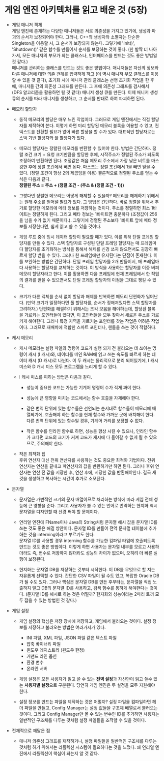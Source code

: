 # 게임 엔진 아키텍처를 읽고 배운 것 (5장)

- 게임 매니저 객체  
게임 엔진에 존재하는 다양한 매니저들은 서로 의존성을 가지고 있기에, 생성과 파괴의 순서가 보장되어야 한다. 그러나, C++의 생성자와 소멸자는 단순한 Singleton을 이용할 시, 그 순서가 보장되지 않는다. 그렇기에 'Init()', 'Shutdown()' 같은 함수를 만들어서 순서를 보장하는 것이 좋다. (한 발짝 더 나아가서, 모든 매니저의 부모가 되는 클래스나, 인터페이스를 만드는 것도 좋은 방법일 것 같다.)  
매니저를 관리하는 클래스를 만드는 것도 좋은 방법이다. 매니저들은 자신의 정보와 다른 매니저에 대한 의존 관계를 입력하게 하고 (이 역시 매니저 부모 클래스를 이용할 수 있을 것 같다), 초기화 시에 매니저 관리 클래스는 선행 초기화 작업을 한 후에, 매니저들 간의 의존성 그래프를 만든다. 그 후에 의존성 그래프를 검사해서 (DFS 알고리즘을 활용하면 될 것 같다) 매니저 생성 큐를 만든다. 이제 매니저 생성 큐의 순서를 따라 매니저를 생성하고, 그 순서를 반대로 하여 파괴하면 된다.

- 메모리 할당자
  - 동적 메모리의 할당은 매우 느린 작업이다. 그러므로 게임 엔진에서는 직접 할당자를 제작하여 쓴다. 이렇게 하면 미리 할당된 메모리 블록을 이용할 수 있고, 컨텍스트를 전환할 필요가 없어 빠른 할당을 할 수가 있다. 대표적인 할당자로는 스택 기반 할당자와 풀 할당자가 있다.  

  - 메모리 할당자는 정렬된 메모리를 반환할 수 있어야 한다. 방법은 간단하다. 정렬 조건 크기 + 요청 크기만큼을 할당한 후에, 시작주소가 정렬된 주소가 되도록 조정하여 반환하면 된다. 조정값은 처음 메모리 주소에서 가장 낮은 비트를 마스킹한 후에 정렬 조건에서 빼면 된다. 마스크는 정렬 조건에서 1을 빼면 얻을 수 있다. (정렬 조건이 항상 2의 제곱임을 이용) 결론적으로 정렬된 주소를 얻는 수식은 다음과 같다.  
  **정렬된 주소 = 주소 + (정렬 조건 - (주소 & (정렬 조건 - 1)))**

  - 그렇다면 정렬한 메모리는 어떻게 해제할 수 있을까? 메모리를 해제하기 위해서는 원래 주소를 얻어낼 필요가 있다. 그 방법은 간단하다. 바로 정렬을 위해서 추가로 할당한 메모리에 메타 정보를 저장하는 것이다. 주소를 정렬하면 최소 1바이트는 정렬하게 된다. 그리고 메타 정보는 1바이트면 충분하다 (조정값이 256을 넘을 수가 없기 때문이다.). 그렇기에 정렬된 주소보다 1바이트 앞에 메타 정보를 저장한다면, 쉽게 읽고 쓸 수 있을 것이다.  

  - 게임 루프 중에 임시 데이터 할당이 필요할 때가 있다. 이를 위해 단일 프레임 할당자를 만들 수 있다. 스택 할당자로 구성된 단일 프레임 할당자는 매 프레임마다 할당자를 초기화하는 방식을 통해서 해제를 신경 쓰지 않으면서도 굉장히 빠르게 할당 받을 수 있다. 그러나 한 프레임에만 유지된다는 단점이 존재한다. 이를 보완하는 방법은 간단하다. 단일 프레임 할당자를 2개 만들어서, 매 프레임마다 사용하는 할당자를 교체하는 것이다. 이 방식을 사용하는 할당자를 이중 버퍼 메모리 할당자라고 한다. 이를 활용하면 다음 프레임에 현재 프레임에서 한 작업의 결과를 얻을 수 있으면서도 단일 프레임 할당자의 이점을 그대로 챙길 수 있다.  

  - 크기가 다른 객체를 순서 없이 할당과 해제를 반복하면 메모리 단편화가 일어난다. (만약 크기가 일정하다면 풀 할당자를, 순서가 정해져있다면 스택 할당자를 고려하자.) 단편화를 해결하기 위해서는 조각 모음을 해야하는데, 할당된 블록을 가르키는 포인터들이 있다면, 이 포인터들을 모두 찾아서 새로운 주소를 가르키게 해야한다. 그러나 특정 지역을 가르키는 포인터를 찾는 작업은 어려운 작업이다. 그러므로 재배치에 적합한 스마트 포인터나, 핸들을 쓰는 것이 적합하다.

- 캐시 메모리

  - 캐시 메모리는 실행 파일의 명령어 코드가 실행 되기 전 불러오는 데 쓰이는 명령어 캐시 (I 캐시)와, 데이터를 메인 RAM에 읽고 쓰는 속도를 빠르게 하는 데이터 캐시 (D 캐시)로 나뉜다. 이 두 캐시는 물리적으로 분리 되어있기에, I 캐시 미스와 D 캐시 미스 모두 프로그램을 느리게 할 수 있다.

  - I 캐시 미스를 피하는 방법은 다음과 같다.

    - 성능이 중요한 코드는 가능한 기계어 명령어 수가 적게 짜야 한다.

    - 성능에 큰 영향을 미치는 코드에서는 함수 호출을 자제해야 한다.
  
    - 같은 번역 단위에 있는 함수들은 선언되는 순서대로 함수들이 메모리에 배열되기에, 호출해야 하는 함수를 현재 함수와 가까운 곳에 배치해야 한다. 다른 번역 단위에 있는 함수일 경우, 기계어 거리를 보장할 수 없다.

    - 작은 함수를 인라인 함수로 하면, 성능을 향상 시킬 수 있으나, 인라인 함수가 크다면 코드의 크기가 커져 코드가 캐시에 다 들어갈 수 없게 될 수 있으므로, 주의해야 한다.

  - 작은 최적화 팁  
    후위 연산자 대신 전위 연산자를 사용하는 것도 중요한 최적화 기법이다. 전위 연산자는 연산을 끝내고 피연산자의 값을 반환하기만 하면 된다. 그러나 후위 연산자는 연산 전 값을 저장한 후, 연산 후에, 저장한 값을 반환해야한다. 결국 새 것을 생성하고 복사하는 시간이 추가로 소모된다.

- 문자열  
  - 문자열은 가변적인 크기의 문자 배열이므로 처리하는 방식에 따라 게임 전체 성능에 큰 영향을 준다. 그리고 사용자가 볼 수 있는 언어로 번역하는 현지화 역시 문자열을 디자인할 때 신경 써야 할 문제이다.  
  
  - 언리얼 엔진에 FName이나 Java의 String처럼 문자열 해시 값을 문자열 ID를 쓰는 것도 좋은 해결 방안이다. 문자열 ID를 만들어 전역 문자열 테이블에 추가하는 것을 interning이라고 부르기도 한다.  
  문자열 ID를 사용할 경우 interning 함수를 가능한 컴파일 타임에 호출되도록 만드는 것도 좋은 방법이다. 이렇게 하면 사용자는 문자열 내부를 모르고 사용하더라도 즉, 변수로 저장하지 않더라도 성능의 차이가 없으며, 오히려 더 빠른 실행이 보장된다.  
  
  - 현지화는 문자열 DB를 저장하는 것부터 시작한다. 이 DB를 무엇으로 할 지는 자유롭게 선택할 수 있다. 간단한 CSV 파일이 될 수도 있고, 복잡한 Oracle DB가 될 수도 있다. 그러나 핵심은 문자열 DB를 만든 후부터는, 문자열을 직접 노출하지 말고 DB의 문자열 ID를 사용하고, 검색 함수를 통하게 해야한다는 것이다. (문자열 ID를 해시로 하는 것은 어떨까? 현지화와 성능이라는 2마리 토끼 모두 잡을 수 있는 방법인 것 같다.)

- 게임 설정

  - 게임 설정의 핵심은 저장 장치에 저장하고, 게임에서 불러오는 것이다. 설정 정보를 저장하고 불러오는 방법은 여러가지가 있다.
    - INI 파일, XML 파일, JSON 파일 같은 텍스트 파일
    - 압축 바이너리 파일
    - 윈도우 레지스트리 (윈도우 한정)
    - 커맨드 라인 옵션
    - 환경 변수
    - 온라인 서버

  - 게임 설정은 모든 사용자가 읽고 쓸 수 있는 **전역 설정**과 자신만이 읽고 쓸수 있는 **사용자별 설정**으로 구분된다. 당연히 게임 엔진은 두 설정을 모두 지원해야 한다.

  - 설정 정보를 만드는 파일을 제작하는 것은 어떨까? 설정 파일을 컴파일하면 헤더 파일을 만들고, Config Manager는 설정 값들을 구조체 배열로서 불러오는 것이다. 그리고 Config Manager만 볼 수 있는 변수인 ID를 추가하면 사용자는 일반적인 구조체를 다루는 것처럼 설정 파일들을 조작할 수 있을 것이다.

- 전체적으로 깨달은 점
  - 매니저 의존성 그래프를 재작하거나, 설정 파일들을 일반적인 구조체를 다루는 것처럼 하기 위해서는 리플렉션 시스템이 필요하다는 것을 느꼈다. 왜 언리얼 엔진에서 리플렉션이 핵심이 되는지 알 것 같다.
